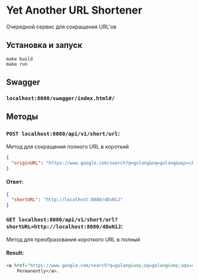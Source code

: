 # Yet Another URL Shortener

Очередной сервис для сокращения URL'ов

## Установка и запуск
```
make build
make run
```

## Swagger
### `localhost:8080/swagger/index.html#/`

## Методы
### `POST localhost:8080/api/v1/short/url`:
Метод для сокращения полного URL в короткий
```JSON
{
  "originURL": "https://www.google.com/search?q=golang&oq=golang&aqs=chrome..69i57j69i59l3j69i60l4.1983j0j7&sourceid=chrome&ie=UTF-8"
}
```
#### Ответ:
```JSON
{
  "shortURL": "http://localhost:8080/4DuNiJ"
}
```

### `GET localhost:8080/api/v1/short/url?shortURL=http://localhost:8080/4DuNiJ`:
Метод для преобразования короткого URL в полный
#### Result:
```html
<a href="https://www.google.com/search?q=golang&amp;oq=golang&amp;aqs=chrome..69i57j69i59l3j69i60l4.1983j0j7&amp;sourceid=chrome&amp;ie=UTF-8">Moved
    Permanently</a>.
```